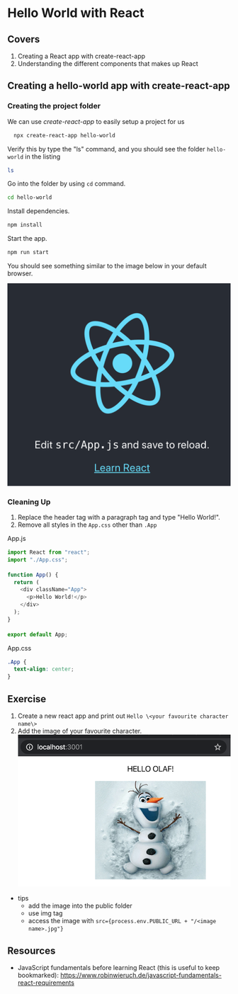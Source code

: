 # Hello World with React

## Covers

1. Creating a React app with create-react-app
2. Understanding the different components that makes up React

## Creating a hello-world app with create-react-app

### Creating the project folder

We can use _create-react-app_ to easily setup a project for us

```sh
  npx create-react-app hello-world
```

Verify this by type the "ls" command, and you should see the folder `hello-world` in the listing

```sh
ls
```

Go into the folder by using `cd` command.

```sh
cd hello-world
```

Install dependencies.

```sh
npm install
```

Start the app.

```sh
npm run start
```

You should see something similar to the image below in your default browser.

![react start page](_media/react-placeholder.png)

### Cleaning Up

1. Replace the header tag with a paragraph tag and type "Hello World!".
2. Remove all styles in the `App.css` other than `.App`

App.js

```javascript
import React from "react";
import "./App.css";

function App() {
  return (
    <div className="App">
      <p>Hello World!</p>
    </div>
  );
}

export default App;
```

App.css

```css
.App {
  text-align: center;
}
```

## Exercise

1. Create a new react app and print out `Hello \<your favourite character name\>`
2. Add the image of your favourite character.
   ![react start page](_media/react-hello-world-ex1.png)

- tips
  - add the image into the public folder
  - use img tag
  - access the image with `src={process.env.PUBLIC_URL + "/<image name>.jpg"}`

## Resources

- JavaScript fundamentals before learning React (this is useful to keep bookmarked): https://www.robinwieruch.de/javascript-fundamentals-react-requirements

